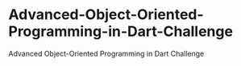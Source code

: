 # Advanced-Object-Oriented-Programming-in-Dart-Challenge
Advanced Object-Oriented Programming in Dart Challenge
